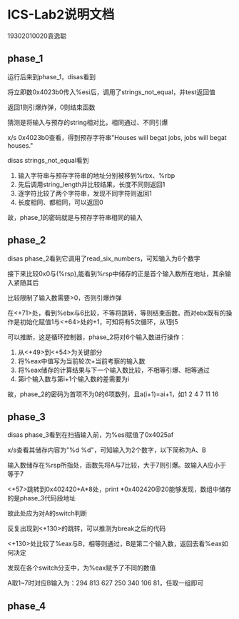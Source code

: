 # ICS-Lab2说明文档

19302010020袁逸聪 

## phase_1

运行后来到phase_1，disas看到

将立即数0x4023b0传入%esi后，调用了strings_not_equal，并test返回值

返回1则引爆炸弹，0则结束函数

猜测是将输入与预存的string相对比，相同通过、不同引爆

x/s 0x4023b0查看，得到预存字符串"Houses will begat jobs, jobs will begat houses."

disas strings_not_equal看到

1. 输入字符串与预存字符串的地址分别被移到%rbx、%rbp
2. 先后调用string_length并比较结果，长度不同则返回1
3. 逐字符比较了两个字符串，发现不同字符则返回1
4. 长度相同、都相同，可以返回0

故，phase_1的密码就是与预存字符串相同的输入

## phase_2

disas phase_2看到它调用了read_six_numbers，可知输入为6个数字

接下来比较0x0与(%rsp),能看到%rsp中储存的正是首个输入数所在地址，其余输入紧随其后

比较限制了输入数需要>0，否则引爆炸弹

在<+71>处，看到%ebx与6比较，不等将跳转，等则结束函数。而对ebx既有的操作是初始化赋值1与<+64>处的+1，可知将有5次循环，从1到5

可以推断，这是循环控制器，phase_2将对6个输入数进行操作：

1. 从<+49>到<+54>为关键部分
2. 将%eax中值写为当前轮次+当前考察的输入数
3. 将%eax储存的计算结果与下一个输入数比较，不相等引爆、相等通过
4. 第i个输入数与第i+1个输入数的差需要为i

故，phase_2的密码为首项不为0的6项数列，且a(i+1)=ai+1，如1 2 4 7 11 16

## phase_3

disas phase_3看到在扫描输入前，为%esi赋值了0x4025af

x/s查看其储存内容为"%d %d"，可知输入为2个数字，以下简称为A、B

输入数储存在%rsp所指处，函数先将A与7比较，大于7则引爆。故输入A应小于等于7

<+57>跳转到0x402420+A*8处，print *0x402420@20能够发现，数组中储存的是phase_3代码段地址

故此处应为对A的switch判断

反复出现到<+130>的跳转，可以推测为break之后的代码

<+130>处比较了%eax与B，相等则通过，B是第二个输入数，返回去看%eax如何决定

发现在各个switch分支中，为%eax赋予了不同的数值

A取1~7时对应B输入为：294 813 627 250 340 106 81，任取一组即可

## phase_4


